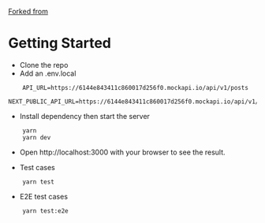 [Forked from](https://github.com/leoroese/reactquery-ts-tutorial)

# Getting Started

- Clone the repo
- Add an .env.local

```
    API_URL=https://6144e843411c860017d256f0.mockapi.io/api/v1/posts
    NEXT_PUBLIC_API_URL=https://6144e843411c860017d256f0.mockapi.io/api/v1/posts
```


- Install dependency then start the server

```
    yarn
    yarn dev
```

- Open http://localhost:3000 with your browser to see the result.


- Test cases 
```
    yarn test
```

- E2E test cases
```
    yarn test:e2e
```


